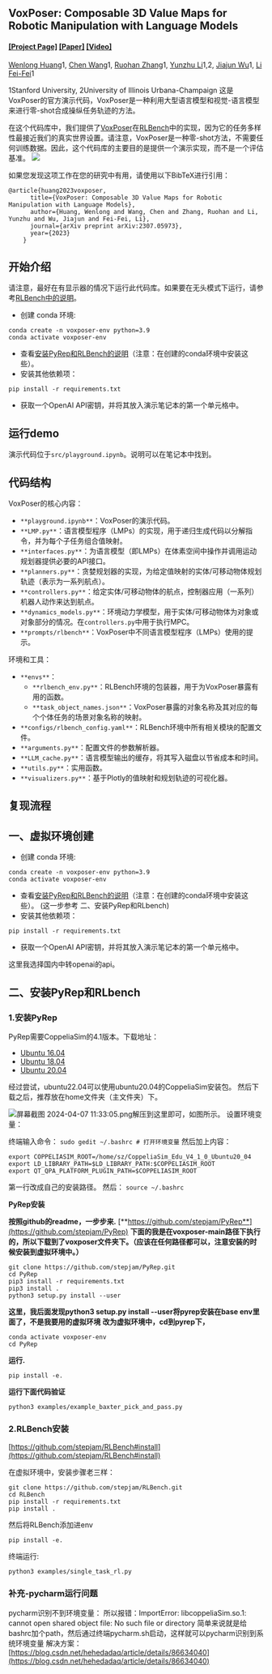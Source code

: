 ## VoxPoser: Composable 3D Value Maps for Robotic Manipulation with Language Models

#### [[Project Page]](https://voxposer.github.io/) [[Paper]](https://voxposer.github.io/voxposer.pdf) [[Video]](https://www.youtube.com/watch?v=Yvn4eR05A3M)

[Wenlong Huang](https://wenlong.page)1, [Chen Wang](https://www.chenwangjeremy.net/)1, [Ruohan Zhang](https://ai.stanford.edu/~zharu/)1, [Yunzhu Li](https://yunzhuli.github.io/)1,2, [Jiajun Wu](https://jiajunwu.com/)1, [Li Fei-Fei](https://profiles.stanford.edu/fei-fei-li)1

1Stanford University, 2University of Illinois Urbana-Champaign
这是VoxPoser的官方演示代码，VoxPoser是一种利用大型语言模型和视觉-语言模型来进行零-shot合成操纵任务轨迹的方法。

在这个代码库中，我们提供了[VoxPoser](https://voxposer.github.io/)在[RLBench](https://sites.google.com/view/rlbench)中的实现，因为它的任务多样性最接近我们的真实世界设置。请注意，VoxPoser是一种零-shot方法，不需要任何训练数据。因此，这个代码库的主要目的是提供一个演示实现，而不是一个评估基准。
![](media/teaser.gif#id=hnqv1&originalType=binary&ratio=1&rotation=0&showTitle=false&status=done&style=none&title=&width=550)



如果您发现这项工作在您的研究中有用，请使用以下BibTeX进行引用：

```
@article{huang2023voxposer,
      title={VoxPoser: Composable 3D Value Maps for Robotic Manipulation with Language Models},
      author={Huang, Wenlong and Wang, Chen and Zhang, Ruohan and Li, Yunzhu and Wu, Jiajun and Fei-Fei, Li},
      journal={arXiv preprint arXiv:2307.05973},
      year={2023}
    }
```

## 开始介绍

请注意，最好在有显示器的情况下运行此代码库。如果要在无头模式下运行，请参考[RLBench中的说明](https://github.com/stepjam/RLBench#running-headless)。

- 创建  conda 环境:

```shell
conda create -n voxposer-env python=3.9
conda activate voxposer-env
```

- 查看[安装PyRep和RLBench的说明](https://github.com/stepjam/RLBench#install)（注意：在创建的conda环境中安装这些）。 
-  安装其他依赖项：
```shell
pip install -r requirements.txt
```

- 获取一个OpenAI API密钥，并将其放入演示笔记本的第一个单元格中。

## 运行demo
演示代码位于`src/playground.ipynb`。说明可以在笔记本中找到。
## 代码结构
VoxPoser的核心内容：

- `**playground.ipynb**`：VoxPoser的演示代码。
- `**LMP.py**`：语言模型程序（LMPs）的实现，用于递归生成代码以分解指令，并为每个子任务组合值映射。
- `**interfaces.py**`：为语言模型（即LMPs）在体素空间中操作并调用运动规划器提供必要的API接口。
- `**planners.py**`：贪婪规划器的实现，为给定值映射的实体/可移动物体规划轨迹（表示为一系列航点）。
- `**controllers.py**`：给定实体/可移动物体的航点，控制器应用（一系列）机器人动作来达到航点。
- `**dynamics_models.py**`：环境动力学模型，用于实体/可移动物体为对象或对象部分的情况。在`controllers.py`中用于执行MPC。
- `**prompts/rlbench**`：VoxPoser中不同语言模型程序（LMPs）使用的提示。

环境和工具：

- `**envs**`：
   - `**rlbench_env.py**`：RLBench环境的包装器，用于为VoxPoser暴露有用的函数。
   - `**task_object_names.json**`：VoxPoser暴露的对象名称及其对应的每个个体任务的场景对象名称的映射。
- `**configs/rlbench_config.yaml**`：RLBench环境中所有相关模块的配置文件。
- `**arguments.py**`：配置文件的参数解析器。
- `**LLM_cache.py**`：语言模型输出的缓存，将其写入磁盘以节省成本和时间。
- `**utils.py**`：实用函数。
- `**visualizers.py**`：基于Plotly的值映射和规划轨迹的可视化器。

## 复现流程

## 一、虚拟环境创建

- 创建  conda 环境:

```shell
conda create -n voxposer-env python=3.9
conda activate voxposer-env
```

- 查看[安装PyRep和RLBench的说明](https://github.com/stepjam/RLBench#install)（注意：在创建的conda环境中安装这些）。 (这一步参考 二、安装PyRep和RLbench)
-  安装其他依赖项：
```shell
pip install -r requirements.txt
```

- 获取一个OpenAI API密钥，并将其放入演示笔记本的第一个单元格中。

这里我选择国内中转openai的api。

## 二、安装PyRep和RLbench
### 1.安装PyRep
PyRep需要CoppeliaSim的4.1版本。下载地址：

- [Ubuntu 16.04](https://www.coppeliarobotics.com/files/V4_1_0/CoppeliaSim_Edu_V4_1_0_Ubuntu16_04.tar.xz)
- [Ubuntu 18.04](https://www.coppeliarobotics.com/files/V4_1_0/CoppeliaSim_Edu_V4_1_0_Ubuntu18_04.tar.xz)
- [Ubuntu 20.04](https://www.coppeliarobotics.com/files/V4_1_0/CoppeliaSim_Edu_V4_1_0_Ubuntu20_04.tar.xz)

经过尝试，ubuntu22.04可以使用ubuntu20.04的CoppeliaSim安装包。
然后下载之后，推荐放在home文件夹（主文件夹）下。

![屏幕截图 2024-04-07 11:33:05.png](https://cdn.nlark.com/yuque/0/2024/png/22340347/1712460809301-130e5e66-baa7-42d6-9fd6-a4421b3bae8f.png#averageHue=%23f3f0ee&clientId=u4d6e5b2c-b51b-4&from=drop&id=y7K1K&originHeight=529&originWidth=897&originalType=binary&ratio=1&rotation=0&showTitle=false&size=70569&status=done&style=none&taskId=u8c55be6a-2d72-49c4-8dcd-2ba987d7833&title=)解压到这里即可，如图所示。
设置环境变量：

终端输入命令：
`sudo gedit ~/.bashrc # 打开环境变量`
然后加上内容：

```
export COPPELIASIM_ROOT=/home/sz/CoppeliaSim_Edu_V4_1_0_Ubuntu20_04
export LD_LIBRARY_PATH=$LD_LIBRARY_PATH:$COPPELIASIM_ROOT
export QT_QPA_PLATFORM_PLUGIN_PATH=$COPPELIASIM_ROOT
```
第一行改成自己的安装路径。
然后：
`source ~/.bashrc`

**PyRep安装**

**按照github的readme，一步步来.**
[**https://github.com/stepjam/PyRep**](https://github.com/stepjam/PyRep)
**下面的我是在voxposer-main路径下执行的，所以下载到了voxposer文件夹下。（应该在任何路径都可以，注意安装的时候安装到虚拟环境中。）**
```
git clone https://github.com/stepjam/PyRep.git
cd PyRep
pip3 install -r requirements.txt
pip3 install .
python3 setup.py install --user
```




**这里，我后面发现python3 setup.py install --user将pyrep安装在base env里面了，不是我要用的虚拟环境**
**改为虚拟环境中，cd到pyrep下，**
```
conda activate voxposer-env
cd PyRep

```
**运行.**
```
pip install -e.
```
**运行下面代码验证**
```
python3 examples/example_baxter_pick_and_pass.py
```


### 2.RLBench安装

[https://github.com/stepjam/RLBench#install](https://github.com/stepjam/RLBench#install)

在虚拟环境中，安装步骤老三样：
```
git clone https://github.com/stepjam/RLBench.git
cd RLBench
pip install -r requirements.txt
pip install .
```

然后将RLBench添加进env
```
pip install -e. 
```


终端运行:
```
python3 examples/single_task_rl.py
```


### 补充-pycharm运行问题

pycharm识别不到环境变量：
所以报错：ImportError: libcoppeliaSim.so.1: cannot open shared object file: No such file or directory
简单来说就是给bashrc加个path，然后通过终端pycharm.sh启动，这样就可以pycharm识别到系统环境变量
解决方案：[https://blog.csdn.net/hehedadaq/article/details/86634040](https://blog.csdn.net/hehedadaq/article/details/86634040)
